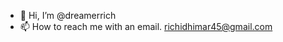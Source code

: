 - 👋 Hi, I’m @dreamerrich
- 📫 How to reach me with an email. richidhimar45@gmail.com


<!---
dreamerrich/dreamerrich is a ✨ special ✨ repository because its `README.md` (this file) appears on your GitHub profile.
You can click the Preview link to take a look at your changes.
--->
